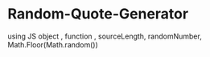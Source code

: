 # Random-Quote-Generator
using JS object , function , sourceLength, randomNumber, Math.Floor(Math.random())
